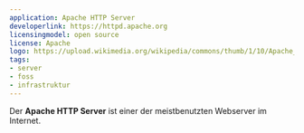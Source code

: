```yaml
---
application: Apache HTTP Server
developerlink: https://httpd.apache.org
licensingmodel: open source
license: Apache
logo: https://upload.wikimedia.org/wikipedia/commons/thumb/1/10/Apache_HTTP_server_logo_%282019-present%29.svg/320px-Apache_HTTP_server_logo_%282019-present%29.svg.png
tags:
- server
- foss
- infrastruktur
---
```

Der __Apache HTTP Server__ ist einer der meistbenutzten Webserver im Internet.

<!-- more -->
